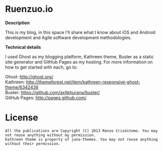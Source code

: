 Ruenzuo.io
==========

__Description__

This is my blog, in this space I'll share what I know about iOS and Android development and Agile software development methodologies.

__Technical details__

I used Ghost as my blogging platform, Kathreen theme, Buster as a static site generator and GitHub Pages as my hosting. For more information on how to get started with each, go to:  

Ghost: http://ghost.org/  
Kathreen: http://themeforest.net/item/kathreen-responsive-ghost-theme/6342436  
Buster: https://github.com/axitkhurana/buster/  
GitHub Pages: http://pages.github.com/

License
=======

    All the publications are Copyright (C) 2013 Renzo Crisóstomo. You may not reuse anything without my permission. 
    Kathreen theme is property of juno-themes. You may not reuse anything without their permission. 
